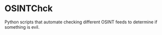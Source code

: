 # OSINTChck
Python scripts that automate checking different OSINT feeds to determine if something is evil.
